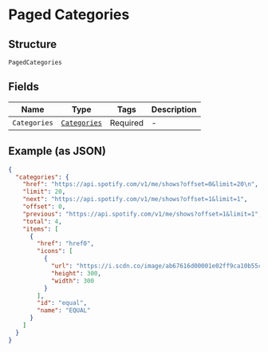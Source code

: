 
# Paged Categories

## Structure

`PagedCategories`

## Fields

| Name | Type | Tags | Description |
|  --- | --- | --- | --- |
| `Categories` | [`Categories`](../../doc/models/categories.md) | Required | - |

## Example (as JSON)

```json
{
  "categories": {
    "href": "https://api.spotify.com/v1/me/shows?offset=0&limit=20\n",
    "limit": 20,
    "next": "https://api.spotify.com/v1/me/shows?offset=1&limit=1",
    "offset": 0,
    "previous": "https://api.spotify.com/v1/me/shows?offset=1&limit=1",
    "total": 4,
    "items": [
      {
        "href": "href0",
        "icons": [
          {
            "url": "https://i.scdn.co/image/ab67616d00001e02ff9ca10b55ce82ae553c8228\n",
            "height": 300,
            "width": 300
          }
        ],
        "id": "equal",
        "name": "EQUAL"
      }
    ]
  }
}
```

